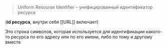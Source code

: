 > Uniform Resourse Identifier – унифицированный идентификатор ресурса

(**id ресурса**, внутри себя [[URL]] включает)

Это строка символов, которая используется для идентификации какого-то ресурса по его адресу или по его имени, либо по тому и другому вместе
